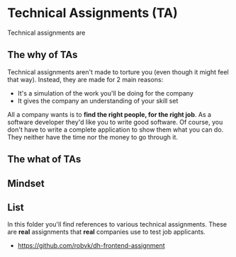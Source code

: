 # Technical Assignments (TA)

Technical assignments are

## The why of TAs

Technical assignments aren't made to torture you (even though it might feel that way). Instead, they are made for 2 main reasons:

- It's a simulation of the work you'll be doing for the company
- It gives the company an understanding of your skill set

All a company wants is to **find the right people, for the right job**. As a software developer they'd like you to write good software. Of course, you don't have to write a complete application to show them what you can do. They neither have the time nor the money to go through it. 

## The what of TAs

## Mindset

## List

In this folder you'll find references to various technical assignments. These are **real** assignments that **real** companies use to test job applicants.

- https://github.com/robvk/dh-frontend-assignment
